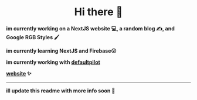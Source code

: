 <div align="center">
  <h1>Hi there 👋</h1>
</div>
<div>
  <p><strong>im currently working on a NextJS website 💻, a random blog ✍️, and Google RGB Styles 🖌️</strong></p>
  <p><strong>im currently learning NextJS and Firebase😮</strong></p>
  <p><strong>im currently working with <a href="https://defaultpilot.github.io" target="_blank">defaultpilot</a></strong></p>
  <strong><a href="https://byte1001.dev" target="_blank">website</a><label> ✨</label><br></strong>
  <hr>
  <p><strong>ill update this readme with more info soon 📜</strong></p>
</div>
